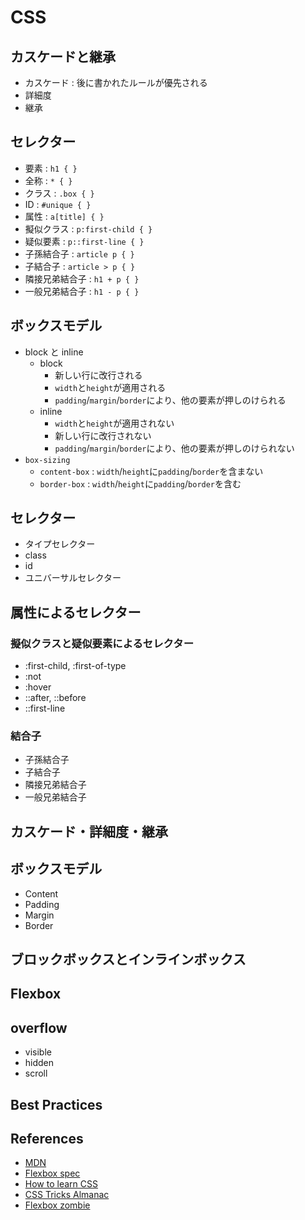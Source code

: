 # CSS

## カスケードと継承

-   カスケード : 後に書かれたルールが優先される
-   詳細度
-   継承

## セレクター

-   要素 : `h1 { }`
-   全称 : `* { }`
-   クラス : `.box { }`
-   ID : `#unique { }`
-   属性 : `a[title] { }`
-   擬似クラス : `p:first-child { }`
-   疑似要素 : `p::first-line { }`
-   子孫結合子 : `article p { }`
-   子結合子 : `article > p { }`
-   隣接兄弟結合子 : `h1 + p { }`
-   一般兄弟結合子 : `h1 - p { }`

## ボックスモデル

-   block と inline
    -   block
        -   新しい行に改行される
        -   `width`と`height`が適用される
        -   `padding`/`margin`/`border`により、他の要素が押しのけられる
    -   inline
        -   `width`と`height`が適用されない
        -   新しい行に改行されない
        -   `padding`/`margin`/`border`により、他の要素が押しのけられない
-   `box-sizing`
    -   `content-box` : `width`/`height`に`padding`/`border`を含まない
    -   `border-box` : `width`/`height`に`padding`/`border`を含む

## セレクター

-   タイプセレクター
-   class
-   id
-   ユニバーサルセレクター

## 属性によるセレクター

### 擬似クラスと疑似要素によるセレクター

-   :first-child, :first-of-type
-   :not
-   :hover
-   ::after, ::before
-   ::first-line

### 結合子

-   子孫結合子
-   子結合子
-   隣接兄弟結合子
-   一般兄弟結合子

## カスケード・詳細度・継承

## ボックスモデル

-   Content
-   Padding
-   Margin
-   Border

## ブロックボックスとインラインボックス

## Flexbox

## overflow

-   visible
-   hidden
-   scroll

## Best Practices

## References

-   [MDN](https://developer.mozilla.org/en-US/docs/Web/CSS)
-   [Flexbox spec](https://www.w3.org/TR/css-flexbox-1/)
-   [How to learn CSS](https://www.smashingmagazine.com/2019/01/how-to-learn-css/)
-   [CSS Tricks Almanac](https://css-tricks.com/almanac/)
-   [Flexbox zombie](https://geddski.teachable.com/p/flexbox-zombies)
